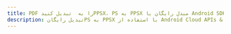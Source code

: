 ---title: PDF را به  تبدیل کنیدPPSX، PS به PPSX مبدل رایگان یا Android SDKdescription: تبدیل رایگانPS به PPSX با استفاده از Android Cloud APIs & SDK همچنین اسناد PDF را در Cloud ایجاد، ویرایش و رندر کنید.---